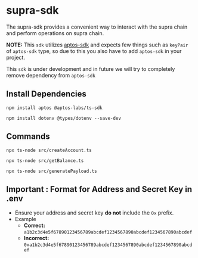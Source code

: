 # supra-sdk

The supra-sdk provides a convenient way to interact with the supra chain and perform operations on supra chain.

**NOTE:** This `sdk` utilizes [aptos-sdk](https://aptos-labs.github.io/ts-sdk-doc/) and expects few things such as `keyPair` of `aptos-sdk` type, so due to this you also have to add `aptos-sdk` in your project.

This `sdk` is under development and in future we will try to completely remove dependency from `aptos-sdk`

## Install Dependencies

```
npm install aptos @aptos-labs/ts-sdk
```
```
npm install dotenv @types/dotenv --save-dev
```

## Commands 

```
npx ts-node src/createAccount.ts
```

```
npx ts-node src/getBalance.ts
```
```
npx ts-node src/generatePayload.ts
```

## Important : Format for Address and Secret Key in .env
- Ensure your address and secret key **do not** include the `0x` prefix.
- Example
    - **Correct:**      `a1b2c3d4e5f67890123456789abcdef1234567890abcdef1234567890abcdef`
    - **Incorrect:** `0xa1b2c3d4e5f67890123456789abcdef1234567890abcdef1234567890abcdef`